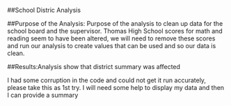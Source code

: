 ##School Distric Analysis

##Purpose of the Analysis: Purpose of the analysis to clean up data for the school board and the supervisor. Thomas High School scores for math and reading seem to have been altered, we will need to remove these scores and run our analysis to create values that can be used and so our data is clean. 

##Results:Analysis show that district summary was affected 

I had some corruption in the code and could not get it run accurately, please take this as 1st try. I will need some help to display my data and then I can provide a summary
				
